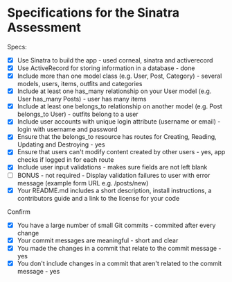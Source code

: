 # Specifications for the Sinatra Assessment

Specs:
- [x] Use Sinatra to build the app - used corneal, sinatra and activerecord
- [x] Use ActiveRecord for storing information in a database - done
- [x] Include more than one model class (e.g. User, Post, Category) - several models, users, items, outfits and categories
- [x] Include at least one has_many relationship on your User model (e.g. User has_many Posts) - user has many items
- [x] Include at least one belongs_to relationship on another model (e.g. Post belongs_to User) - outfits belong to a user
- [x] Include user accounts with unique login attribute (username or email) - login with username and password
- [x] Ensure that the belongs_to resource has routes for Creating, Reading, Updating and Destroying - yes
- [x] Ensure that users can't modify content created by other users - yes, app checks if logged in for each route
- [x] Include user input validations - makes sure fields are not left blank
- [ ] BONUS - not required - Display validation failures to user with error message (example form URL e.g. /posts/new)
- [x] Your README.md includes a short description, install instructions, a contributors guide and a link to the license for your code

Confirm
- [x] You have a large number of small Git commits - commited after every change
- [x] Your commit messages are meaningful - short and clear
- [x] You made the changes in a commit that relate to the commit message - yes
- [x] You don't include changes in a commit that aren't related to the commit message - yes
